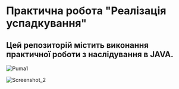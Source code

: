 # Практична робота "Реалізація успадкування"
## Цей репозиторій містить виконання практичної роботи з наслідування в JAVA. 



![Puma1](https://user-images.githubusercontent.com/75045730/106645507-1dd59080-6595-11eb-9dd2-479168ec3c42.jpg)

![Screenshot_2](https://user-images.githubusercontent.com/75045730/106645703-642aef80-6595-11eb-9eb2-f11ee6da11b5.png)


